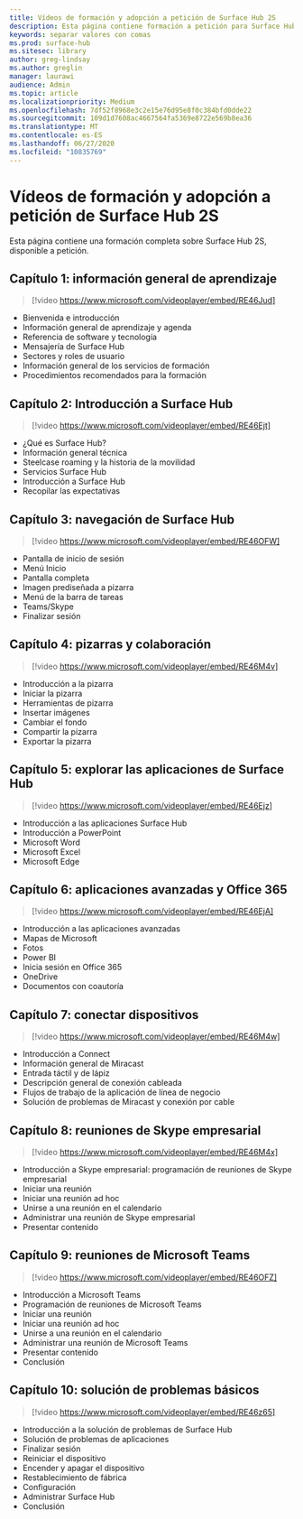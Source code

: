 ```yaml
---
title: Vídeos de formación y adopción a petición de Surface Hub 2S
description: Esta página contiene formación a petición para Surface Hub 2S.
keywords: separar valores con comas
ms.prod: surface-hub
ms.sitesec: library
author: greg-lindsay
ms.author: greglin
manager: laurawi
audience: Admin
ms.topic: article
ms.localizationpriority: Medium
ms.openlocfilehash: 7df52f8968e3c2e15e76d95e8f0c384bfd0dde22
ms.sourcegitcommit: 109d1d7608ac4667564fa5369e8722e569b8ea36
ms.translationtype: MT
ms.contentlocale: es-ES
ms.lasthandoff: 06/27/2020
ms.locfileid: "10835769"
---
```

# Vídeos de formación y adopción a petición de Surface Hub 2S

Esta página contiene una formación completa sobre Surface Hub 2S, disponible a petición.

## Capítulo 1: información general de aprendizaje

> [!video https://www.microsoft.com/videoplayer/embed/RE46Jud] 

- Bienvenida e introducción
- Información general de aprendizaje y agenda
- Referencia de software y tecnología
- Mensajería de Surface Hub
- Sectores y roles de usuario
- Información general de los servicios de formación
- Procedimientos recomendados para la formación

## Capítulo 2: Introducción a Surface Hub

> [!video https://www.microsoft.com/videoplayer/embed/RE46Ejt] 

- ¿Qué es Surface Hub?
- Información general técnica
- Steelcase roaming y la historia de la movilidad
- Servicios Surface Hub
- Introducción a Surface Hub
- Recopilar las expectativas

## Capítulo 3: navegación de Surface Hub

> [!video https://www.microsoft.com/videoplayer/embed/RE46OFW] 

- Pantalla de inicio de sesión
- Menú Inicio
- Pantalla completa
- Imagen prediseñada a pizarra
- Menú de la barra de tareas
- Teams/Skype
- Finalizar sesión

## Capítulo 4: pizarras y colaboración

> [!video https://www.microsoft.com/videoplayer/embed/RE46M4v] 

- Introducción a la pizarra
- Iniciar la pizarra
- Herramientas de pizarra
- Insertar imágenes
- Cambiar el fondo
- Compartir la pizarra
- Exportar la pizarra 
 
## Capítulo 5: explorar las aplicaciones de Surface Hub

> [!video https://www.microsoft.com/videoplayer/embed/RE46Ejz] 

- Introducción a las aplicaciones Surface Hub
- Introducción a PowerPoint
- Microsoft Word
- Microsoft Excel
- Microsoft Edge

## Capítulo 6: aplicaciones avanzadas y Office 365

> [!video https://www.microsoft.com/videoplayer/embed/RE46EjA] 

- Introducción a las aplicaciones avanzadas
- Mapas de Microsoft
- Fotos
- Power BI
- Inicia sesión en Office 365
- OneDrive
- Documentos con coautoría

## Capítulo 7: conectar dispositivos

> [!video https://www.microsoft.com/videoplayer/embed/RE46M4w] 

- Introducción a Connect
- Información general de Miracast
- Entrada táctil y de lápiz
- Descripción general de conexión cableada
- Flujos de trabajo de la aplicación de línea de negocio
- Solución de problemas de Miracast y conexión por cable    
 
## Capítulo 8: reuniones de Skype empresarial

> [!video https://www.microsoft.com/videoplayer/embed/RE46M4x] 

- Introducción a Skype empresarial: programación de reuniones de Skype empresarial
- Iniciar una reunión
- Iniciar una reunión ad hoc
- Unirse a una reunión en el calendario
- Administrar una reunión de Skype empresarial
- Presentar contenido
    
## Capítulo 9: reuniones de Microsoft Teams

> [!video https://www.microsoft.com/videoplayer/embed/RE46OFZ] 

- Introducción a Microsoft Teams
- Programación de reuniones de Microsoft Teams
- Iniciar una reunión
- Iniciar una reunión ad hoc
- Unirse a una reunión en el calendario
- Administrar una reunión de Microsoft Teams
- Presentar contenido
- Conclusión

## Capítulo 10: solución de problemas básicos

> [!video https://www.microsoft.com/videoplayer/embed/RE46z65] 

- Introducción a la solución de problemas de Surface Hub
- Solución de problemas de aplicaciones
- Finalizar sesión
- Reiniciar el dispositivo
- Encender y apagar el dispositivo
- Restablecimiento de fábrica
- Configuración
- Administrar Surface Hub
- Conclusión